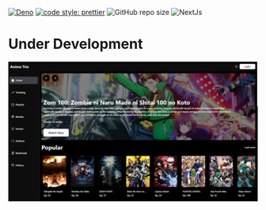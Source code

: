 [![Deno](https://github.com/ShivaBhattacharjee/AnimeTrix-next/actions/workflows/deno.yml/badge.svg)](https://github.com/ShivaBhattacharjee/AnimeTrix-next/actions/workflows/deno.yml)
[![code style: prettier](https://img.shields.io/badge/code_style-prettier-ff69b4.svg?style=flat-square)](https://github.com/prettier/prettier)
![GitHub repo size](https://img.shields.io/github/repo-size/shivabhattacharjee/animetrix-next)
![NextJs](https://img.shields.io/badge/next.js-000000?style=for-the-badge&logo=nextdotjs&logoColor=white)
# Under Development 
<img src="./public/assets/Screenshot (1009).jpg">
